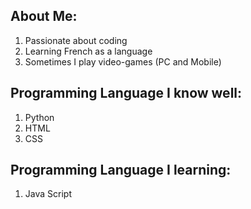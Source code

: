 ## About Me:
1. Passionate about coding
2. Learning French as a language
3. Sometimes I play video-games (PC and Mobile)

## Programming Language I know well:
1. Python
2. HTML
3. CSS

## Programming Language I learning:
1. Java Script









